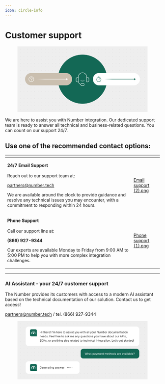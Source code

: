 ```yaml
---
icon: circle-info
---
```


# Customer support

<figure><img src="../../.gitbook/assets/Customer support E.png" alt=""><figcaption></figcaption></figure>

We are here to assist you with Number integration. Our dedicated support team is ready to answer all technical and business-related questions. You can count on our support 24/7.&#x20;

## Use one of the recommended contact options:

<table data-card-size="large" data-view="cards"><thead><tr><th></th><th data-hidden data-card-cover data-type="files"></th></tr></thead><tbody><tr><td><p><strong>24/7 Email Support</strong><br><br>Reach out to our support team at:</p><p><a href="mailto:partners@number.tech">partners@number.tech</a></p><p></p><p>We are available around the clock to provide guidance and resolve any technical issues you may encounter, with a commitment to responding within 24 hours.</p></td><td><a href="../../.gitbook/assets/Email support (2).png">Email support (2).png</a></td></tr><tr><td><p><strong>Phone Support</strong><br><br>Call our support line at:</p><p><strong>(866) 927-9344</strong></p><p></p><p>Our experts are available Monday to Friday from 9:00 AM to 5:00 PM to help you with more complex integration challenges.</p></td><td><a href="../../.gitbook/assets/Phone support (1).png">Phone support (1).png</a></td></tr></tbody></table>



***



### AI Assistant - your 24/7 customer support

The Number provides its customers with access to a modern AI assistant based on the technical documentation of our solution. Contact us to get access!&#x20;

[partners@number.tech](mailto:partners@number.tech)  /  tel. (866) 927-9344

<figure><img src="../../.gitbook/assets/AI Assistant.png" alt=""><figcaption></figcaption></figure>
